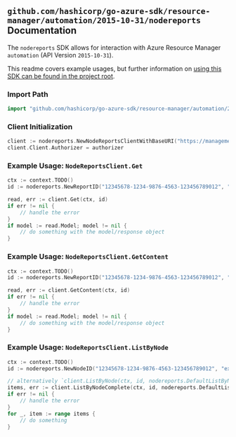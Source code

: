 
## `github.com/hashicorp/go-azure-sdk/resource-manager/automation/2015-10-31/nodereports` Documentation

The `nodereports` SDK allows for interaction with Azure Resource Manager `automation` (API Version `2015-10-31`).

This readme covers example usages, but further information on [using this SDK can be found in the project root](https://github.com/hashicorp/go-azure-sdk/tree/main/docs).

### Import Path

```go
import "github.com/hashicorp/go-azure-sdk/resource-manager/automation/2015-10-31/nodereports"
```


### Client Initialization

```go
client := nodereports.NewNodeReportsClientWithBaseURI("https://management.azure.com")
client.Client.Authorizer = authorizer
```


### Example Usage: `NodeReportsClient.Get`

```go
ctx := context.TODO()
id := nodereports.NewReportID("12345678-1234-9876-4563-123456789012", "example-resource-group", "automationAccountName", "nodeId", "reportId")

read, err := client.Get(ctx, id)
if err != nil {
	// handle the error
}
if model := read.Model; model != nil {
	// do something with the model/response object
}
```


### Example Usage: `NodeReportsClient.GetContent`

```go
ctx := context.TODO()
id := nodereports.NewReportID("12345678-1234-9876-4563-123456789012", "example-resource-group", "automationAccountName", "nodeId", "reportId")

read, err := client.GetContent(ctx, id)
if err != nil {
	// handle the error
}
if model := read.Model; model != nil {
	// do something with the model/response object
}
```


### Example Usage: `NodeReportsClient.ListByNode`

```go
ctx := context.TODO()
id := nodereports.NewNodeID("12345678-1234-9876-4563-123456789012", "example-resource-group", "automationAccountName", "nodeId")

// alternatively `client.ListByNode(ctx, id, nodereports.DefaultListByNodeOperationOptions())` can be used to do batched pagination
items, err := client.ListByNodeComplete(ctx, id, nodereports.DefaultListByNodeOperationOptions())
if err != nil {
	// handle the error
}
for _, item := range items {
	// do something
}
```
